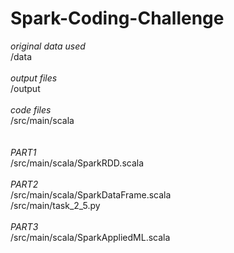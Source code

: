 # Spark-Coding-Challenge
*original data used* <br/>
/data <br/><br/>
*output files* <br/>
/output <br/><br/>
*code files* <br/>
/src/main/scala <br/><br/><br/>
*PART1*<br/>
/src/main/scala/SparkRDD.scala <br/><br/>
*PART2* <br/>
/src/main/scala/SparkDataFrame.scala <br/>
/src/main/task_2_5.py <br/><br/>
*PART3* <br/>
/src/main/scala/SparkAppliedML.scala <br/>

